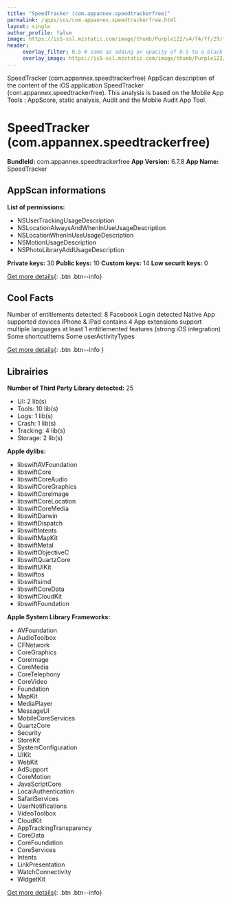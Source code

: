 ```yaml
---
title: "SpeedTracker (com.appannex.speedtrackerfree)"
permalink: /apps/ios/com.appannex.speedtrackerfree.html
layout: single
author_profile: false
image: https://is5-ssl.mzstatic.com/image/thumb/Purple122/v4/f4/ff/29/f4ff298d-35cd-0031-34d9-78f13a18caa9/AppIconLite-0-0-1x_U007emarketing-0-0-0-7-0-0-sRGB-0-0-0-GLES2_U002c0-512MB-85-220-0-0.png/512x512bb.jpg
header: 
     overlay_filter: 0.5 # same as adding an opacity of 0.5 to a black background
     overlay_image: https://is5-ssl.mzstatic.com/image/thumb/Purple122/v4/f4/ff/29/f4ff298d-35cd-0031-34d9-78f13a18caa9/AppIconLite-0-0-1x_U007emarketing-0-0-0-7-0-0-sRGB-0-0-0-GLES2_U002c0-512MB-85-220-0-0.png/512x512bb.jpg
---
```

SpeedTracker (com.appannex.speedtrackerfree) AppScan description of the content of the iOS application SpeedTracker (com.appannex.speedtrackerfree). This analysis is based on the Mobile App Tools : AppScore, static analysis, Audit and the Mobile Audit App Tool.

# SpeedTracker (com.appannex.speedtrackerfree)

**BundleId:** com.appannex.speedtrackerfree
**App Version:** 6.7.8
**App Name:** SpeedTracker


## AppScan informations 

**List of permissions:** 
- NSUserTrackingUsageDescription
- NSLocationAlwaysAndWhenInUseUsageDescription
- NSLocationWhenInUseUsageDescription
- NSMotionUsageDescription
- NSPhotoLibraryAddUsageDescription
  
  
**Private keys:** 30
**Public keys:** 10
**Custom keys:** 14
**Low securit keys:** 0
  
[Get more details](/pricing.html){: .btn .btn--info}

## Cool Facts

Number of entitlements detected: 8
Facebook Login detected
Native App
supported devices iPhone & iPad
contains 4 App extensions
support multiple languages
at least 1 entitlemented features (strong iOS integration)
Some shortcutItems 
Some userActivityTypes
  
[Get more details](/pricing.html){: .btn .btn--info }

## Librairies 
**Number of Third Party Library detected:** 25
- UI: 2 lib(s)
- Tools: 10 lib(s)
- Logs: 1 lib(s)
- Crash: 1 lib(s)
- Tracking: 4 lib(s)
- Storage: 2 lib(s)


**Apple dylibs:**
- libswiftAVFoundation
- libswiftCore
- libswiftCoreAudio
- libswiftCoreGraphics
- libswiftCoreImage
- libswiftCoreLocation
- libswiftCoreMedia
- libswiftDarwin
- libswiftDispatch
- libswiftIntents
- libswiftMapKit
- libswiftMetal
- libswiftObjectiveC
- libswiftQuartzCore
- libswiftUIKit
- libswiftos
- libswiftsimd
- libswiftCoreData
- libswiftCloudKit
- libswiftFoundation


**Apple System Library Frameworks:**
- AVFoundation
- AudioToolbox
- CFNetwork
- CoreGraphics
- CoreImage
- CoreMedia
- CoreTelephony
- CoreVideo
- Foundation
- MapKit
- MediaPlayer
- MessageUI
- MobileCoreServices
- QuartzCore
- Security
- StoreKit
- SystemConfiguration
- UIKit
- WebKit
- AdSupport
- CoreMotion
- JavaScriptCore
- LocalAuthentication
- SafariServices
- UserNotifications
- VideoToolbox
- CloudKit
- AppTrackingTransparency
- CoreData
- CoreFoundation
- CoreServices
- Intents
- LinkPresentation
- WatchConnectivity
- WidgetKit


  
[Get more details](/pricing.html){: .btn .btn--info}

